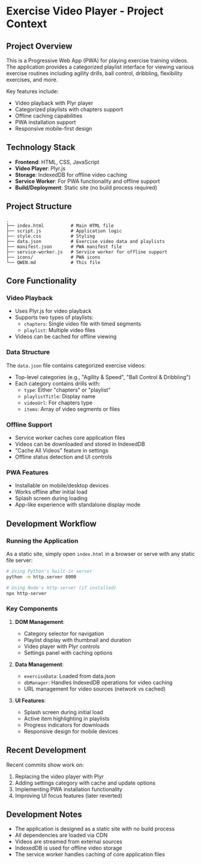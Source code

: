 # Exercise Video Player - Project Context

## Project Overview

This is a Progressive Web App (PWA) for playing exercise training videos. The application provides a categorized playlist interface for viewing various exercise routines including agility drills, ball control, dribbling, flexibility exercises, and more. 

Key features include:
- Video playback with Plyr player
- Categorized playlists with chapters support
- Offline caching capabilities
- PWA installation support
- Responsive mobile-first design

## Technology Stack

- **Frontend**: HTML, CSS, JavaScript
- **Video Player**: Plyr.js
- **Storage**: IndexedDB for offline video caching
- **Service Worker**: For PWA functionality and offline support
- **Build/Deployment**: Static site (no build process required)

## Project Structure

```
.
├── index.html          # Main HTML file
├── script.js           # Application logic
├── style.css           # Styling
├── data.json           # Exercise video data and playlists
├── manifest.json       # PWA manifest file
├── service-worker.js   # Service worker for offline support
├── icons/              # PWA icons
└── QWEN.md             # This file
```

## Core Functionality

### Video Playback
- Uses Plyr.js for video playback
- Supports two types of playlists:
  - `chapters`: Single video file with timed segments
  - `playlist`: Multiple video files
- Videos can be cached for offline viewing

### Data Structure
The `data.json` file contains categorized exercise videos:
- Top-level categories (e.g., "Agility & Speed", "Ball Control & Dribbling")
- Each category contains drills with:
  - `type`: Either "chapters" or "playlist"
  - `playlistTitle`: Display name
  - `videoUrl`: For chapters type
  - `items`: Array of video segments or files

### Offline Support
- Service worker caches core application files
- Videos can be downloaded and stored in IndexedDB
- "Cache All Videos" feature in settings
- Offline status detection and UI controls

### PWA Features
- Installable on mobile/desktop devices
- Works offline after initial load
- Splash screen during loading
- App-like experience with standalone display mode

## Development Workflow

### Running the Application
As a static site, simply open `index.html` in a browser or serve with any static file server:
```bash
# Using Python's built-in server
python -m http.server 8000

# Using Node's http-server (if installed)
npx http-server
```

### Key Components

1. **DOM Management**:
   - Category selector for navigation
   - Playlist display with thumbnail and duration
   - Video player with Plyr controls
   - Settings panel with caching options

2. **Data Management**:
   - `exerciseData`: Loaded from data.json
   - `dbManager`: Handles IndexedDB operations for video caching
   - URL management for video sources (network vs cached)

3. **UI Features**:
   - Splash screen during initial load
   - Active item highlighting in playlists
   - Progress indicators for downloads
   - Responsive design for mobile devices

## Recent Development

Recent commits show work on:
1. Replacing the video player with Plyr
2. Adding settings category with cache and update options
3. Implementing PWA installation functionality
4. Improving UI focus features (later reverted)

## Development Notes

- The application is designed as a static site with no build process
- All dependencies are loaded via CDN
- Videos are streamed from external sources
- IndexedDB is used for offline video storage
- The service worker handles caching of core application files